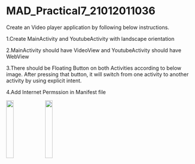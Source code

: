# MAD_Practical7_21012011036
Create an Video player application by following below instructions.

1.Create MainActivity and YoutubeActivity with landscape orientation

2.MainActivity should have VideoView and YoutubeActivity should have WebView

3.There should be Floating Button on both Activities according to below image. After pressing that button, it will switch from one activity to another activity by using explicit intent.

4.Add Internet Permssion in Manifest file

<img src="https://github.com/Krishna7249/MAD_Practical7_21012011036/assets/98690735/1a3d38e3-7a6b-4072-aa85-75ddcb2458c6" width=20% height=20%>
<img src="https://github.com/Krishna7249/MAD_Practical7_21012011036/assets/98690735/440534f5-5b9f-4387-9e89-c6f53ed67e28" width=20% height=20%>
